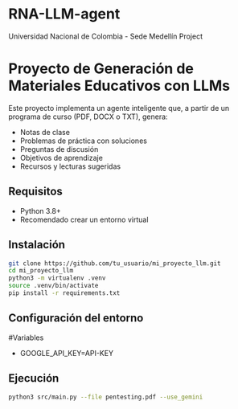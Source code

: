 # RNA-LLM-agent
Universidad Nacional de Colombia - Sede Medellín Project

# Proyecto de Generación de Materiales Educativos con LLMs

Este proyecto implementa un agente inteligente que, a partir de un programa de curso (PDF, DOCX o TXT), genera:
- Notas de clase
- Problemas de práctica con soluciones
- Preguntas de discusión
- Objetivos de aprendizaje
- Recursos y lecturas sugeridas

## Requisitos

- Python 3.8+
- Recomendado crear un entorno virtual

## Instalación

```bash
git clone https://github.com/tu_usuario/mi_proyecto_llm.git
cd mi_proyecto_llm
python3 -m virtualenv .venv
source .venv/bin/activate
pip install -r requirements.txt
```

## Configuración del entorno

#Variables
- GOOGLE_API_KEY=API-KEY

## Ejecución

```bash
python3 src/main.py --file pentesting.pdf --use_gemini
```